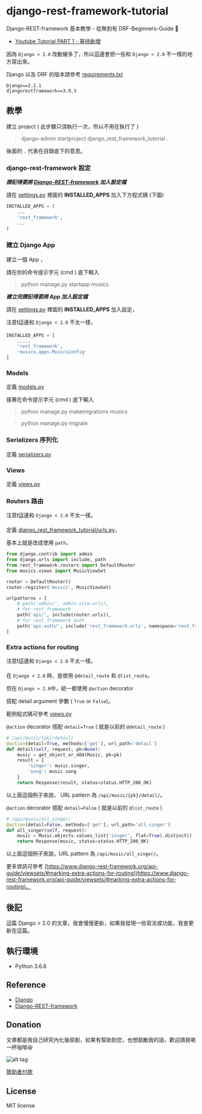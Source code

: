 # django-rest-framework-tutorial

 Django-REST-framework 基本教學 - 從無到有 DRF-Beginners-Guide 📝

* [Youtube Tutorial PART 1 - 等待新增](xxxx)

因為 `Django > 2.0` 改動蠻多了，所以這邊會把一些和 `Django < 2.0` 不一樣的地方寫出來。

Django 以及 DRF 的版本請參考 [requirements.txt](https://github.com/twtrubiks/django-rest-framework-tutorial/blob/django2/requirements.txt)

```text
Django==2.2.1
djangorestframework==3.9.3
```

## 教學

建立 project ( 此步驟只須執行一次，所以不用在執行了 )

>django-admin startproject django_rest_framework_tutorial .

後面的 `.` 代表在目錄底下的意思。

### django-rest-framework 設定

***請記得要將 [Django-REST-framework](http://www.django-rest-framework.org/) 加入設定檔***

請在 [settings.py](https://github.com/twtrubiks/django-rest-framework-tutorial/blob/django2/django_rest_framework_tutorial/settings.py) 裡面的 **INSTALLED_APPS** 加入下方程式碼 (下圖)

```python
INSTALLED_APPS = (
    ...
    'rest_framework',
    ...
)
```
### 建立 Django App

建立一個 App ，

請在你的命令提示字元 (cmd ) 底下輸入

>python manage.py startapp musics

***建立完請記得要將 App 加入設定檔***

請在 [settings.py](https://github.com/twtrubiks/django-rest-framework-tutorial/blob/django2/django_rest_framework_tutorial/settings.py) 裡面的 **INSTALLED_APPS** 加入設定，

注意:exclamation:這邊和 `Django < 2.0` 不太一樣，

```python
INSTALLED_APPS = [
    .....
    'rest_framework',
    'musics.apps.MusicsConfig'
]
```

### Models

定義 [models.py](https://github.com/twtrubiks/django-rest-framework-tutorial/blob/django2/musics/models.py)

接著在命令提示字元 (cmd ) 底下輸入

> python manage.py makemigrations musics

> python manage.py migrate

### Serializers 序列化

定義 [serializers.py](https://github.com/twtrubiks/django-rest-framework-tutorial/blob/django2/musics/serializers.py)

### Views

定義 [views.py](https://github.com/twtrubiks/django-rest-framework-tutorial/blob/django2/musics/views.py)

### Routers 路由

注意:exclamation:這邊和 `Django < 2.0` 不太一樣。

定義 [django_rest_framework_tutorial/urls.py](https://github.com/twtrubiks/django-rest-framework-tutorial/blob/django2/django_rest_framework_tutorial/urls.py)，

基本上就是改成使用 `path`，

```python
from django.contrib import admin
from django.urls import include, path
from rest_framework.routers import DefaultRouter
from musics.views import MusicViewSet

router = DefaultRouter()
router.register('musics', MusicViewSet)

urlpatterns = [
    # path('admin/', admin.site.urls),
    # for rest_framework
    path('api/', include(router.urls)),
    # for rest_framework auth
    path('api-auth/', include('rest_framework.urls', namespace='rest_framework'))
]
```

### Extra actions for routing

注意:exclamation:這邊和 `Django < 2.0` 不太一樣。

在 `Django < 2.0` 時，是使用 `@detail_route` 和 `@list_route`。

但在 `Django > 2.0`中，統一都使用 `@action` decorator

搭配 detail argument 參數 ( `True` or `False`)。

範例程式碼可參考 [views.py](https://github.com/twtrubiks/django-rest-framework-tutorial/blob/django2/musics/views.py)

`@action` decorator 搭配 `detail=True` ( 就是以前的 `@detail_route` )

```python
# /api/music/{pk}/detail/
@action(detail=True, methods=['get'], url_path='detail')
def detail(self, request, pk=None):
    music = get_object_or_404(Music, pk=pk)
    result = {
        'singer': music.singer,
        'song': music.song
    }
    return Response(result, status=status.HTTP_200_OK)
```

以上面這個例子來說， URL pattern 為 `/api/music/{pk}/detail/`。

`@action` decorator 搭配 `detail=False` ( 就是以前的 `@list_route` )

```python
# /api/music/all_singer/
@action(detail=False, methods=['get'], url_path='all_singer')
def all_singer(self, request):
    music = Music.objects.values_list('singer', flat=True).distinct()
    return Response(music, status=status.HTTP_200_OK)
```

以上面這個例子來說，URL pattern 為 `/api/music/all_singer/`。

更多資訊可參考 [https://www.django-rest-framework.org/api-guide/viewsets/#marking-extra-actions-for-routing](https://www.django-rest-framework.org/api-guide/viewsets/#marking-extra-actions-for-routing)。

## 後記

這篇 Django > 2.0 的文章，我會慢慢更新，如果我發現一些寫法或功能，我會更新在這篇。

## 執行環境

* Python 3.6.6

## Reference

* [Django](https://www.djangoproject.com/)
* [Django-REST-framework](http://www.django-rest-framework.org/)

## Donation

文章都是我自己研究內化後原創，如果有幫助到您，也想鼓勵我的話，歡迎請我喝一杯咖啡:laughing:

![alt tag](https://i.imgur.com/LRct9xa.png)

[贊助者付款](https://payment.opay.tw/Broadcaster/Donate/9E47FDEF85ABE383A0F5FC6A218606F8)

## License

MIT license
